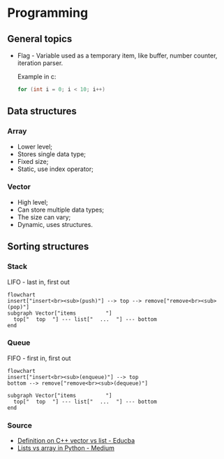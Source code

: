 # Programming

## General topics

* Flag - Variable used as a temporary item, like buffer, number counter, iteration parser.

    Example in c:

    ```c
    for (int i = 0; i < 10; i++)
    ```

## Data structures

### Array

* Lower level;
* Stores single data type;
* Fixed size;
* Static, use index operator;

### Vector

* High level;
* Can store multiple data types;
* The size can vary;
* Dynamic, uses structures.

## Sorting structures

### Stack

LIFO - last in, first out

```mermaid
flowchart
insert["insert<br><sub>(push)"] --> top --> remove["remove<br><sub>(pop)"]
subgraph Vector["items ⠀⠀⠀⠀⠀⠀⠀"]
  top["⠀ top ⠀"] --- list["⠀ ... ⠀"] --- bottom
end
```

<!-- TODO: graph -->
<!-- TODO: list -->
### Queue

FIFO - first in, first out

```mermaid
flowchart
insert["insert<br><sub>(enqueue)"] --> top
bottom --> remove["remove<br><sub>(dequeue)"]

subgraph Vector["items ⠀⠀⠀⠀⠀⠀⠀"]
  top["⠀ top ⠀"] --- list["⠀ ... ⠀"] --- bottom
end
```

<!-- TODO: Sorting algorithms -->

### Source

* [Definition on C++ vector vs list - Educba](https://www.educba.com/c-plus-plus-vector-vs-list/)
* [Lists vs array in Python - Medium](https://medium.com/backticks-tildes/list-vs-array-python-data-type-40ac4f294551)

<!--
TODO: Graph, Adjacent list - https://www.geeksforgeeks.org/comparison-between-adjacency-list-and-adjacency-matrix-representation-of-graph/
 -->
